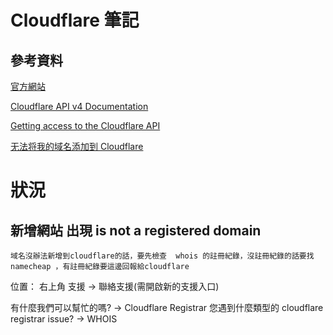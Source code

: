 # Cloudflare 筆記

## 參考資料

[官方網站](https://www.cloudflare.com/zh-tw/)

[Cloudflare API v4 Documentation](https://api.cloudflare.com/)

[Getting access to the Cloudflare API](https://developers.cloudflare.com/api/)

[无法将我的域名添加到 Cloudflare](https://support.cloudflare.com/hc/zh-cn/articles/205359838-%E6%97%A0%E6%B3%95%E5%B0%86%E6%88%91%E7%9A%84%E5%9F%9F%E5%90%8D%E6%B7%BB%E5%8A%A0%E5%88%B0-Cloudflare-)

# 狀況

## 新增網站 出現 is not a registered domain

```
域名沒辦法新增到cloudflare的話，要先檢查  whois 的註冊紀錄，沒註冊紀錄的話要找 namecheap ，有註冊紀錄要這邊回報給cloudflare
```

位置：
右上角 支援 -> 聯絡支援(需開啟新的支援入口)

有什麼我們可以幫忙的嗎? -> Cloudflare Registrar
您遇到什麼類型的 cloudflare registrar issue? -> WHOIS